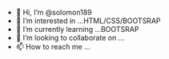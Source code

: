 - 👋 Hi, I’m @solomon189
- 👀 I’m interested in ...HTML/CSS/BOOTSRAP
- 🌱 I’m currently learning ...BOOTSRAP
- 💞️ I’m looking to collaborate on ...
- 📫 How to reach me ...

<!---
solomon189/solomon189 is a ✨ special ✨ repository because its `README.md` (this file) appears on your GitHub profile.
You can click the Preview link to take a look at your changes.
--->
